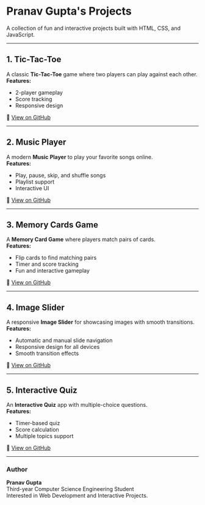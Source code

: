 # Pranav Gupta's Projects

A collection of fun and interactive projects built with HTML, CSS, and JavaScript.

---

## 1. Tic-Tac-Toe
A classic **Tic-Tac-Toe** game where two players can play against each other.  
**Features:**
- 2-player gameplay
- Score tracking
- Responsive design  

🔗 [View on GitHub](https://github.com/zero9179/tic-tac-toe)

---

## 2. Music Player
A modern **Music Player** to play your favorite songs online.  
**Features:**
- Play, pause, skip, and shuffle songs
- Playlist support
- Interactive UI  

🔗 [View on GitHub](https://github.com/zero9179/Music-Player)

---

## 3. Memory Cards Game
A **Memory Card Game** where players match pairs of cards.  
**Features:**
- Flip cards to find matching pairs
- Timer and score tracking
- Fun and interactive gameplay  

🔗 [View on GitHub](https://github.com/zero9179/Memory-Cards)

---

## 4. Image Slider
A responsive **Image Slider** for showcasing images with smooth transitions.  
**Features:**
- Automatic and manual slide navigation
- Responsive design for all devices
- Smooth transition effects  

🔗 [View on GitHub](https://github.com/zero9179/image-Slider)

---

## 5. Interactive Quiz
An **Interactive Quiz** app with multiple-choice questions.  
**Features:**
- Timer-based quiz
- Score calculation
- Multiple topics support  

🔗 [View on GitHub](https://github.com/zero9179/Interactive-Quiz)

---

### Author
**Pranav Gupta**  
Third-year Computer Science Engineering Student  
Interested in Web Development and Interactive Projects.
